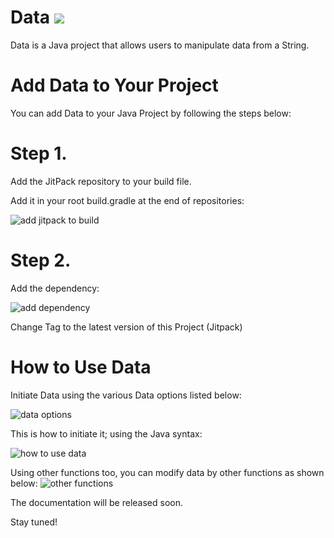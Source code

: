 # Data [![](https://jitpack.io/v/Petersburg2020/Data.svg)](https://jitpack.io/#Petersburg2020/Data)

Data is a Java project that allows users to manipulate data from a String.

#   Add Data to Your Project
You can add Data to your Java Project by following the steps below:

# Step 1. 
Add the JitPack repository to your build file.

Add it in your root build.gradle at the end of repositories:

![add jitpack to build](https://user-images.githubusercontent.com/61753269/209490940-9d9a9925-3137-4212-b9d2-d49c5c15a55e.png)

# Step 2. 
Add the dependency:

![add dependency](https://user-images.githubusercontent.com/61753269/209490937-8177808f-c521-4633-ba92-7295cd560cc0.png)

Change Tag to the latest version of this Project (Jitpack)

# How to Use Data
Initiate Data using the various Data options listed below:

![data options](https://user-images.githubusercontent.com/61753269/209491738-28369c84-beaa-4336-9765-9241df08fe6a.png)

This is how to initiate it; using the Java syntax:

![how to use data](https://user-images.githubusercontent.com/61753269/209491601-0f500e81-7cb5-49d0-92ef-de67ee612a9c.png)

Using other functions too, you can modify data by other functions as shown below:
![other functions](https://user-images.githubusercontent.com/61753269/209491603-d00d2519-a454-4eee-acf0-9da1a8c8b238.png)

The documentation will be released soon. 

Stay tuned!
